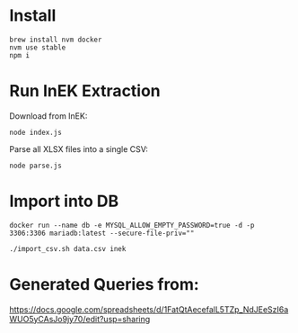# Install
```
brew install nvm docker
nvm use stable
npm i
```

# Run InEK Extraction
Download from InEK:
```
node index.js
```

Parse all XLSX files into a single CSV:
```
node parse.js
```

# Import into DB
```
docker run --name db -e MYSQL_ALLOW_EMPTY_PASSWORD=true -d -p 3306:3306 mariadb:latest --secure-file-priv=""

./import_csv.sh data.csv inek
```

# Generated Queries from:
https://docs.google.com/spreadsheets/d/1FatQtAecefalL5TZp_NdJEeSzI6aWUO5yCAsJo9jy70/edit?usp=sharing
